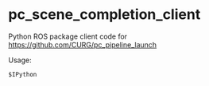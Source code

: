 # pc_scene_completion_client
Python ROS package client code for https://github.com/CURG/pc_pipeline_launch 

Usage:
```
$IPython

```
